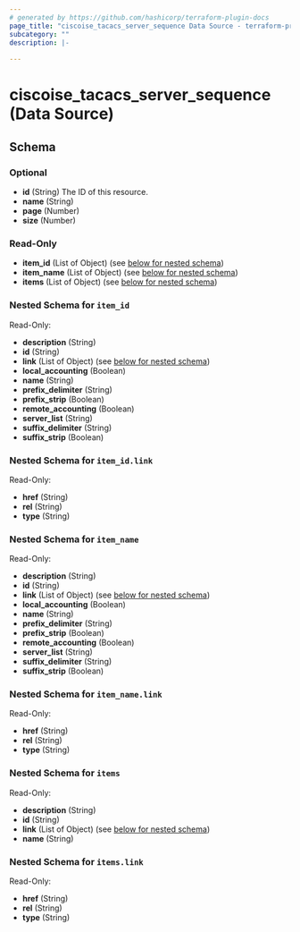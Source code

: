 ```yaml
---
# generated by https://github.com/hashicorp/terraform-plugin-docs
page_title: "ciscoise_tacacs_server_sequence Data Source - terraform-provider-ciscoise"
subcategory: ""
description: |-
  
---
```


# ciscoise_tacacs_server_sequence (Data Source)





<!-- schema generated by tfplugindocs -->
## Schema

### Optional

- **id** (String) The ID of this resource.
- **name** (String)
- **page** (Number)
- **size** (Number)

### Read-Only

- **item_id** (List of Object) (see [below for nested schema](#nestedatt--item_id))
- **item_name** (List of Object) (see [below for nested schema](#nestedatt--item_name))
- **items** (List of Object) (see [below for nested schema](#nestedatt--items))

<a id="nestedatt--item_id"></a>
### Nested Schema for `item_id`

Read-Only:

- **description** (String)
- **id** (String)
- **link** (List of Object) (see [below for nested schema](#nestedobjatt--item_id--link))
- **local_accounting** (Boolean)
- **name** (String)
- **prefix_delimiter** (String)
- **prefix_strip** (Boolean)
- **remote_accounting** (Boolean)
- **server_list** (String)
- **suffix_delimiter** (String)
- **suffix_strip** (Boolean)

<a id="nestedobjatt--item_id--link"></a>
### Nested Schema for `item_id.link`

Read-Only:

- **href** (String)
- **rel** (String)
- **type** (String)



<a id="nestedatt--item_name"></a>
### Nested Schema for `item_name`

Read-Only:

- **description** (String)
- **id** (String)
- **link** (List of Object) (see [below for nested schema](#nestedobjatt--item_name--link))
- **local_accounting** (Boolean)
- **name** (String)
- **prefix_delimiter** (String)
- **prefix_strip** (Boolean)
- **remote_accounting** (Boolean)
- **server_list** (String)
- **suffix_delimiter** (String)
- **suffix_strip** (Boolean)

<a id="nestedobjatt--item_name--link"></a>
### Nested Schema for `item_name.link`

Read-Only:

- **href** (String)
- **rel** (String)
- **type** (String)



<a id="nestedatt--items"></a>
### Nested Schema for `items`

Read-Only:

- **description** (String)
- **id** (String)
- **link** (List of Object) (see [below for nested schema](#nestedobjatt--items--link))
- **name** (String)

<a id="nestedobjatt--items--link"></a>
### Nested Schema for `items.link`

Read-Only:

- **href** (String)
- **rel** (String)
- **type** (String)


